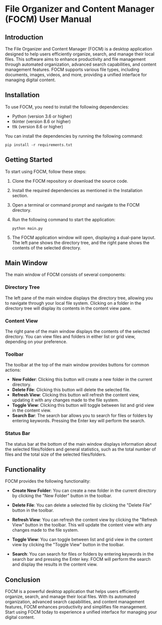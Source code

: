 # File Organizer and Content Manager (FOCM) User Manual

## Introduction

The File Organizer and Content Manager (FOCM) is a desktop application designed to help users efficiently organize, search, and manage their local files. This software aims to enhance productivity and file management through automated organization, advanced search capabilities, and content management features. FOCM supports various file types, including documents, images, videos, and more, providing a unified interface for managing digital content.

## Installation

To use FOCM, you need to install the following dependencies:

- Python (version 3.6 or higher)
- tkinter (version 8.6 or higher)
- ttk (version 8.6 or higher)

You can install the dependencies by running the following command:

```
pip install -r requirements.txt
```

## Getting Started

To start using FOCM, follow these steps:

1. Clone the FOCM repository or download the source code.

2. Install the required dependencies as mentioned in the Installation section.

3. Open a terminal or command prompt and navigate to the FOCM directory.

4. Run the following command to start the application:

   ```
   python main.py
   ```

5. The FOCM application window will open, displaying a dual-pane layout. The left pane shows the directory tree, and the right pane shows the contents of the selected directory.

## Main Window

The main window of FOCM consists of several components:

### Directory Tree

The left pane of the main window displays the directory tree, allowing you to navigate through your local file system. Clicking on a folder in the directory tree will display its contents in the content view pane.

### Content View

The right pane of the main window displays the contents of the selected directory. You can view files and folders in either list or grid view, depending on your preference.

### Toolbar

The toolbar at the top of the main window provides buttons for common actions:

- **New Folder**: Clicking this button will create a new folder in the current directory.
- **Delete File**: Clicking this button will delete the selected file.
- **Refresh View**: Clicking this button will refresh the content view, updating it with any changes made to the file system.
- **Toggle View**: Clicking this button will toggle between list and grid view in the content view.
- **Search Bar**: The search bar allows you to search for files or folders by entering keywords. Pressing the Enter key will perform the search.

### Status Bar

The status bar at the bottom of the main window displays information about the selected files/folders and general statistics, such as the total number of files and the total size of the selected files/folders.

## Functionality

FOCM provides the following functionality:

- **Create New Folder**: You can create a new folder in the current directory by clicking the "New Folder" button in the toolbar.

- **Delete File**: You can delete a selected file by clicking the "Delete File" button in the toolbar.

- **Refresh View**: You can refresh the content view by clicking the "Refresh View" button in the toolbar. This will update the content view with any changes made to the file system.

- **Toggle View**: You can toggle between list and grid view in the content view by clicking the "Toggle View" button in the toolbar.

- **Search**: You can search for files or folders by entering keywords in the search bar and pressing the Enter key. FOCM will perform the search and display the results in the content view.

## Conclusion

FOCM is a powerful desktop application that helps users efficiently organize, search, and manage their local files. With its automated organization, advanced search capabilities, and content management features, FOCM enhances productivity and simplifies file management. Start using FOCM today to experience a unified interface for managing your digital content.